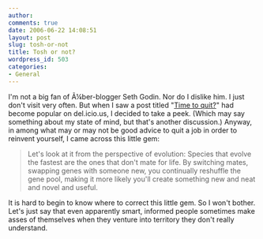 ```yaml
---
author:
comments: true
date: 2006-06-22 14:08:51
layout: post
slug: tosh-or-not
title: Tosh or not?
wordpress_id: 503
categories:
- General
---
```


I'm not a big fan of Ã¼ber-blogger Seth Godin. Nor do I dislike him. I just don't visit very often. But when I saw a post titled "[Time to quit?](http://sethgodin.typepad.com/seths_blog/2006/06/time_to_quit.html)" had become popular on del.icio.us, I decided to take a peek. (Which may say something about my state of mind, but that's another discussion.) Anyway, in among what may or may not be good advice to quit a job in order to reinvent yourself, I came across this little gem:


> Let's look at it from the perspective of evolution: Species that evolve the fastest are the ones that don't mate for life. By switching mates, swapping genes with someone new, you continually reshuffle the gene pool, making it more likely you'll create something new and neat and novel and useful.

It is hard to begin to know where to correct this little gem. So I won't bother. Let's just say that even apparently smart, informed people sometimes make asses of themselves when they venture into territory they don't really understand.

